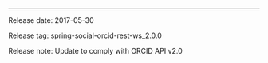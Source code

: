------------------------
Release date: 2017-05-30

Release tag: spring-social-orcid-rest-ws_2.0.0

Release note: Update to comply with ORCID API v2.0
